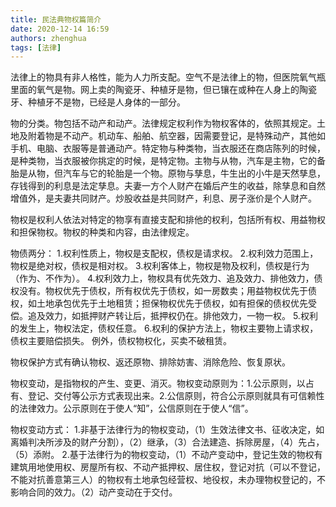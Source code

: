```yaml
---
title: 民法典物权篇简介
date: 2020-12-14 16:59
authors: zhenghua
tags: [法律]
---
```


法律上的物具有非人格性，能为人力所支配。空气不是法律上的物，但医院氧气瓶里面的氧气是物。网上卖的陶瓷牙、种植牙是物，但已镶在或种在人身上的陶瓷牙、种植牙不是物，已经是人身体的一部分。

物的分类。物包括不动产和动产。法律规定权利作为物权客体的，依照其规定。土地及附着物是不动产。机动车、船舶、航空器，因需要登记，是特殊动产，其他如手机、电脑、衣服等是普通动产。特定物与种类物，当衣服还在商店陈列的时候，是种类物，当衣服被你挑定的时候，是特定物。主物与从物，汽车是主物，它的备胎是从物，但汽车与它的轮胎是一个物。原物与孳息，牛生出的小牛是天然孳息，存钱得到的利息是法定孳息。夫妻一方个人财产在婚后产生的收益，除孳息和自然增值外，是夫妻共同财产。炒股收益是共同财产，利息、房子涨价是个人财产。

物权是权利人依法对特定的物享有直接支配和排他的权利，包括所有权、用益物权和担保物权。物权的种类和内容，由法律规定。

物债两分：
1.权利性质上，物权是支配权，债权是请求权。
2.权利效力范围上，物权是绝对权，债权是相对权。
3.权利客体上，物权是物及权利，债权是行为（作为、不作为）。
4.权利效力上，物权具有优先效力、追及效力、排他效力，债权没有。物权优先于债权，所有权优先于债权，如一房数卖；用益物权优先于债权，如土地承包优先于土地租赁；担保物权优先于债权，如有担保的债权优先受偿。追及效力，如抵押财产转让后，抵押权仍在。排他效力，一物一权。
5.权利的发生上，物权法定，债权任意。
6.权利的保护方法上，物权主要物上请求权，债权主要赔偿损失。
例外，债权物权化，买卖不破租赁。

物权保护方式有确认物权、返还原物、排除妨害、消除危险、恢复原状。

物权变动，是指物权的产生、变更、消灭。物权变动原则为：1.公示原则，以占有、登记、交付等公示方式表现出来。2.公信原则，符合公示原则就具有可信赖性的法律效力。公示原则在于使人“知”，公信原则在于使人“信”。

物权变动方式：
1.非基于法律行为的物权变动，（1）生效法律文书、征收决定，如离婚判决所涉及的财产分割），（2）继承，（3）合法建造、拆除房屋，（4）先占，（5）添附。
2.基于法律行为的物权变动，（1）不动产变动中，登记生效的物权有建筑用地使用权、房屋所有权、不动产抵押权、居住权，登记对抗（可以不登记，不能对抗善意第三人）的物权有土地承包经营权、地役权，未办理物权登记的，不影响合同的效力。（2）动产变动在于交付。
